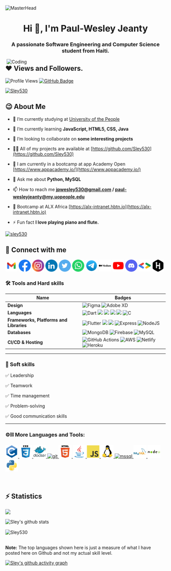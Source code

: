 <img alt="MasterHead" width="1200" height="300" src="https://www.bleepstatic.com/content/hl-images/2021/05/10/GitHub-headpic.jpg">
<h1 align="center">Hi 👋, I'm Paul-Wesley Jeanty</h1>
<h3 align="center">A passionate Software Engineering and Computer Science student from Haiti.</h3>
<img align= "right" alt="Coding" width="500" src="https://media3.giphy.com/media/qgQUggAC3Pfv687qPC/giphy.gif">

## ❤ Views and Followers.
![Profile Views](https://komarev.com/ghpvc/?username=sley530&color=brightgreen&style=plastic)
<a href="https://github.com/Sley530?tab=followers"><img src="https://img.shields.io/github/followers/Sley530?label=Followers&style=social" alt="GitHub Badge"></a>

<p align="left"> <a href="https://twitter.com/Sley530" target="blank"><img src="https://img.shields.io/twitter/follow/Sley530?logo=twitter&style=for-the-badge" alt="Sley530" /></a> </p>

## 😉 About Me 
- 🔭 I’m currently studying at [University of the People](https://uopeople.edu/)

- 🌱 I’m currently learning **JavaScript, HTML5, CSS, Java**

- 👯 I’m looking to collaborate on **some interesting projects**

- 👨‍💻 All of my projects are available at [https://github.com/Sley530](https://github.com/Sley530)

- 📝 I am currently in a bootcamp at app Academy Open [https://www.appacademy.io/](https://www.appacademy.io/)

- 💬 Ask me about **Python, MySQL**

- 📫 How to reach me **jpwesley530@gmail.com / paul-wesleyjeanty@my.uopeople.edu**

- 📄 Bootcamp at ALX Africa [https://alx-intranet.hbtn.io](https://alx-intranet.hbtn.io)

- ⚡ Fun fact **I love playing piano and flute.**

<p align="left"> <a href="https://github.com/ryo-ma/github-profile-trophy"><img src="https://github-profile-trophy.vercel.app/?username=sley530" alt="sley530" /></a> </p>

## 🤝 Connect with me
<a href="mailto:jpwesley530@gmail.com"><img src='./images/gmail.svg' width='38px'></a>
<a href='https://fb.com/paul-chabbyjeanty'><img src='./images/Facebook.svg' width='38px'/></a>
<a href='https://instagram.com/sley.530' ><img src='./images/Instagram.svg' width='38px'/></a>
<a href='https://linkedin.com/in/www.linkedin.com/in/paul-wesley-jeanty-89431b260'><img src='./images/LinkedIN.svg' width='38px'/></a>
<a href='https://twitter.com/Sley530'><img src='./images/Twitter.svg' width='38px'/></a>
<a href='https://wa.me/message/GOGWNF3PPP6XG1'><img src='./images/WhatsApp.svg' width='38px'/></a>
<a href='t.me/sley530'><img src='./images/Telegram.svg' width='38px'/></a>
<a href='sley530.medium.com'><img src='./images/Medium.svg' width='38px'/></a>
<a href='https://www.youtube.com/channel/UCcg-0DP-YMMaJgVC7gOFk1Q'><img src='./images/Youtube.svg' width='38px'/></a>
<a href='https://discord.com/channels/@sley#2766'><img src='./images/Discord.svg' width='38px'/></a>
<a href='https://g.dev/sley530'><img src='./images/Google.svg' width='38px'/></a>
<a href='https://www.hackerrank.com/@jpwesley530'><img src='./images/Hackerrank.svg' width='38px'/></a>


### 🛠 Tools and Hard skills

Name | Badges
--- | ---
**Design**  |  ![Figma](https://img.shields.io/badge/figma-%23F24E1E.svg?style=for-the-badge&logo=figma&logoColor=white) ![Adobe XD](https://img.shields.io/badge/Adobe%20XD-470137?style=for-the-badge&logo=Adobe%20XD&logoColor=#FF61F6)
**Languages**  |  ![Dart](https://img.shields.io/badge/dart-%230175C2.svg?style=for-the-badge&logo=dart&logoColor=white) <img src="https://img.shields.io/badge/JavaScript-323330?style=for-the-badge&logo=javascript&logoColor=F7DF1E" /> <img src="https://img.shields.io/badge/CSS3-1572B6?style=for-the-badge&logo=css3&logoColor=white" /> <img src="https://img.shields.io/badge/HTML5-E34F26?style=for-the-badge&logo=html5&logoColor=white" /> <img src="https://img.shields.io/badge/Python-3776AB.svg?style=for-the-badge&logo=Python&logoColor=white" /> ![C](https://img.shields.io/badge/c-%2300599C.svg?style=for-the-badge&logo=c&logoColor=white)
**Frameworks, Platforms and Libraries** | ![Flutter](https://img.shields.io/badge/Flutter-%2302569B.svg?style=for-the-badge&logo=Flutter&logoColor=white) <img src="https://img.shields.io/badge/Bootstrap-563D7C?style=for-the-badge&logo=bootstrap&logoColor=white" /> <img src="https://img.shields.io/badge/React-20232A?style=for-the-badge&logo=react&logoColor=61DAFB" /> ![Express](https://img.shields.io/badge/Express-000?style=for-the-badge&logo=express&logoColor=white) ![NodeJS](https://img.shields.io/badge/node.js-6DA55F?style=for-the-badge&logo=node.js&logoColor=white)
**Databases**  | ![MongoDB](https://img.shields.io/badge/MongoDB-%234ea94b.svg?style=for-the-badge&logo=mongodb&logoColor=white) ![Firebase](https://img.shields.io/badge/firebase-%23039BE5.svg?style=for-the-badge&logo=firebase) ![MySQL](https://img.shields.io/badge/mysql-%2300f.svg?style=for-the-badge&logo=mysql&logoColor=white)
**CI/CD & Hosting**   | ![GitHub Actions](https://img.shields.io/badge/github%20actions-%232671E5.svg?style=for-the-badge&logo=githubactions&logoColor=white) ![AWS](https://img.shields.io/badge/AWS-%23FF9900.svg?style=for-the-badge&logo=amazon-aws&logoColor=white) ![Netlify](https://img.shields.io/badge/netlify-%23000000.svg?style=for-the-badge&logo=netlify&logoColor=#00C7B7) ![Heroku](https://img.shields.io/badge/heroku-%23430098.svg?style=for-the-badge&logo=heroku&logoColor=white)
</p>

<hr>

### 👔 Soft skills

✅ Leadership

✅ Teamwork

✅ Time management

✅ Problem-solving

✅ Good communication skills

<hr>



### ⚙️⛓ More Languages and Tools:
<p align="left"> <a href="https://www.cprogramming.com/" target="_blank" rel="noreferrer"> <img src="https://raw.githubusercontent.com/devicons/devicon/master/icons/c/c-original.svg" alt="c" width="40" height="40"/> </a> <a href="https://www.w3schools.com/css/" target="_blank" rel="noreferrer"> <img src="https://raw.githubusercontent.com/devicons/devicon/master/icons/css3/css3-original-wordmark.svg" alt="css3" width="40" height="40"/> </a> <a href="https://www.docker.com/" target="_blank" rel="noreferrer"> <img src="https://raw.githubusercontent.com/devicons/devicon/master/icons/docker/docker-original-wordmark.svg" alt="docker" width="40" height="40"/> </a> <a href="https://git-scm.com/" target="_blank" rel="noreferrer"> <img src="https://www.vectorlogo.zone/logos/git-scm/git-scm-icon.svg" alt="git" width="40" height="40"/> </a> <a href="https://www.w3.org/html/" target="_blank" rel="noreferrer"> <img src="https://raw.githubusercontent.com/devicons/devicon/master/icons/html5/html5-original-wordmark.svg" alt="html5" width="40" height="40"/> </a> <a href="https://www.java.com" target="_blank" rel="noreferrer"> <img src="https://raw.githubusercontent.com/devicons/devicon/master/icons/java/java-original.svg" alt="java" width="40" height="40"/> </a> <a href="https://developer.mozilla.org/en-US/docs/Web/JavaScript" target="_blank" rel="noreferrer"> <img src="https://raw.githubusercontent.com/devicons/devicon/master/icons/javascript/javascript-original.svg" alt="javascript" width="40" height="40"/> </a> <a href="https://www.linux.org/" target="_blank" rel="noreferrer"> <img src="https://raw.githubusercontent.com/devicons/devicon/master/icons/linux/linux-original.svg" alt="linux" width="40" height="40"/> </a> <a href="https://www.microsoft.com/en-us/sql-server" target="_blank" rel="noreferrer"> <img src="https://www.svgrepo.com/show/303229/microsoft-sql-server-logo.svg" alt="mssql" width="40" height="40"/> </a> <a href="https://www.mysql.com/" target="_blank" rel="noreferrer"> <img src="https://raw.githubusercontent.com/devicons/devicon/master/icons/mysql/mysql-original-wordmark.svg" alt="mysql" width="40" height="40"/> </a> <a href="https://nodejs.org" target="_blank" rel="noreferrer"> <img src="https://raw.githubusercontent.com/devicons/devicon/master/icons/nodejs/nodejs-original-wordmark.svg" alt="nodejs" width="40" height="40"/> </a> <a href="https://www.python.org" target="_blank" rel="noreferrer"> <img src="https://raw.githubusercontent.com/devicons/devicon/master/icons/python/python-original.svg" alt="python" width="40" height="40"/> </a> </p>

 <br>


 ## ⚡ Statistics
 <p><img align="center" src="https://github-readme-stats.vercel.app/api/top-langs/?username=Sley530&langs_count=8&layout=compact&theme=dark&hide_border=false" /></p>
<p><img align="center" src="https://github-readme-stats.vercel.app/api?username=Sley530&show_icons=true&include_all_commits=true&count_private=true&layout=compact&theme=dark&hide_border=false&border_radius=2&hide=contribs" alt="Sley's github stats" /></p>

<p><img align="center" src="https://github-readme-streak-stats.herokuapp.com/?user=Sley530&theme=dark" alt="Sley530" /></p>
<br/>
 <b>Note:</b> The top languages shown here is just a measure of what I have posted here on Github and not my actual skill level.


[![Sley's github activity graph](https://github-readme-activity-graph.cyclic.app/graph?username=sley530&&theme=react-dark)](https://github.com/sley530/github-readme-activity-graph)

<br/>

<!---
Sley530/Sley530 is a ✨ special ✨ repository because its `README.md` (this file) appears on your GitHub profile.
You can click the Preview link to take a look at your changes.
--->
